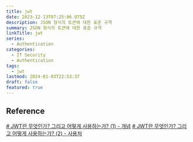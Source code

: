 ```yaml
---
title: jwt
date: 2023-12-13T07:25:06.075Z
description: JSON 형식의 토큰에 대한 표준 규격
summary: JSON 형식의 토큰에 대한 표준 규격
linkTitle: jwt
series:
  - Authentication
categories:
  - IT Security
  - Authentication
tags:
  - jwt
lastmod: 2024-01-03T22:53:37
draft: false
featured: true
---
```


## Reference
[# JWT란 무엇인가? 그리고 어떻게 사용하는가? (1) - 개념](https://velog.io/@vamos_eon/JWT%EB%9E%80-%EB%AC%B4%EC%97%87%EC%9D%B8%EA%B0%80-%EA%B7%B8%EB%A6%AC%EA%B3%A0-%EC%96%B4%EB%96%BB%EA%B2%8C-%EC%82%AC%EC%9A%A9%ED%95%98%EB%8A%94%EA%B0%80-1)
[# JWT란 무엇인가? 그리고 어떻게 사용하는가? (2) - 사용처](https://velog.io/@vamos_eon/JWT%EB%9E%80-%EB%AC%B4%EC%97%87%EC%9D%B8%EA%B0%80-%EA%B7%B8%EB%A6%AC%EA%B3%A0-%EC%96%B4%EB%96%BB%EA%B2%8C-%EC%82%AC%EC%9A%A9%ED%95%98%EB%8A%94%EA%B0%80-%EC%82%AC%EC%9A%A9%EC%B2%982)
